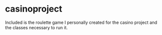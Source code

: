 # casinoproject

Included is the roulette game I personally created for the casino project and the classes necessary to run it.
